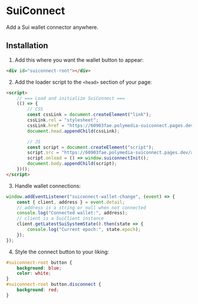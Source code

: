 # SuiConnect

Add a Sui wallet connector anywhere.

## Installation

1. Add this where you want the wallet button to appear:

```html
<div id="suiconnect-root"></div>
```

2. Add the loader script to the `<head>` section of your page:

```html
<script>
    // === Load and initialize SuiConnect ===
    (() => {
        // CSS
        const cssLink = document.createElement("link");
        cssLink.rel = "stylesheet";
        cssLink.href = "https://60903fae.polymedia-suiconnect.pages.dev/assets/index-Ci8EKbxv.css";
        document.head.appendChild(cssLink);

        // JS
        const script = document.createElement("script");
        script.src = "https://60903fae.polymedia-suiconnect.pages.dev/assets/index-CRCV8YET.js";
        script.onload = () => window.suiconnectInit();
        document.body.appendChild(script);
    })();
</script>
```

3. Handle wallet connections:

```js
window.addEventListener("suiconnect-wallet-change", (event) => {
    const { client, address } = event.detail;
    // address is a string or null when not connected
    console.log("Connected wallet:", address);
    // client is a SuiClient instance
    client.getLatestSuiSystemState().then(state => {
        console.log("Current epoch:", state.epoch);
    });
});
```

4. Style the connect button to your liking:

```css
#suiconnect-root button {
    background: blue;
    color: white;
}
#suiconnect-root button.disconnect {
    background: red;
}
```

